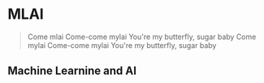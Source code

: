 # MLAI

>Come mlai
>Come-come mylai
>You're my butterfly, sugar baby
Come mylai
Come-come mylai
You're my butterfly, sugar baby

## Machine Learnine and AI